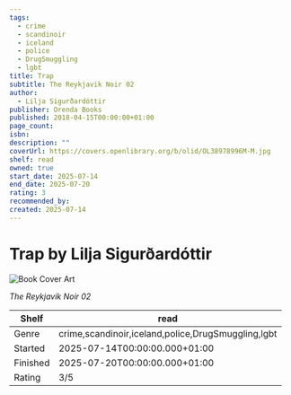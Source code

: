 ```yaml
---
tags:
  - crime
  - scandinoir
  - iceland
  - police
  - DrugSmuggling
  - lgbt
title: Trap
subtitle: The Reykjavik Noir 02
author:
  - Lilja Sigurðardóttir
publisher: Orenda Books
published: 2018-04-15T00:00:00+01:00
page_count: 
isbn: 
description: ""
coverUrl: https://covers.openlibrary.org/b/olid/OL38978996M-M.jpg
shelf: read
owned: true
start_date: 2025-07-14
end_date: 2025-07-20
rating: 3
recommended_by: 
created: 2025-07-14
---
```


# Trap by Lilja Sigurðardóttir

![Book Cover Art](https://covers.openlibrary.org/b/olid/OL38978996M-M.jpg)

_The Reykjavik Noir 02_

| Shelf | read |
| --- | --- |
| Genre | crime,scandinoir,iceland,police,DrugSmuggling,lgbt |
| Started | 2025-07-14T00:00:00.000+01:00 |
| Finished | 2025-07-20T00:00:00.000+01:00 |
| Rating | 3/5 |

